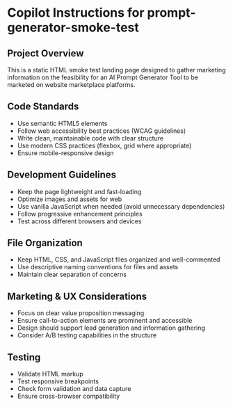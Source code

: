 # Copilot Instructions for prompt-generator-smoke-test

## Project Overview
This is a static HTML smoke test landing page designed to gather marketing information on the feasibility for an AI Prompt Generator Tool to be marketed on website marketplace platforms.

## Code Standards
- Use semantic HTML5 elements
- Follow web accessibility best practices (WCAG guidelines)
- Write clean, maintainable code with clear structure
- Use modern CSS practices (flexbox, grid where appropriate)
- Ensure mobile-responsive design

## Development Guidelines
- Keep the page lightweight and fast-loading
- Optimize images and assets for web
- Use vanilla JavaScript when needed (avoid unnecessary dependencies)
- Follow progressive enhancement principles
- Test across different browsers and devices

## File Organization
- Keep HTML, CSS, and JavaScript files organized and well-commented
- Use descriptive naming conventions for files and assets
- Maintain clear separation of concerns

## Marketing & UX Considerations
- Focus on clear value proposition messaging
- Ensure call-to-action elements are prominent and accessible
- Design should support lead generation and information gathering
- Consider A/B testing capabilities in the structure

## Testing
- Validate HTML markup
- Test responsive breakpoints
- Check form validation and data capture
- Ensure cross-browser compatibility
